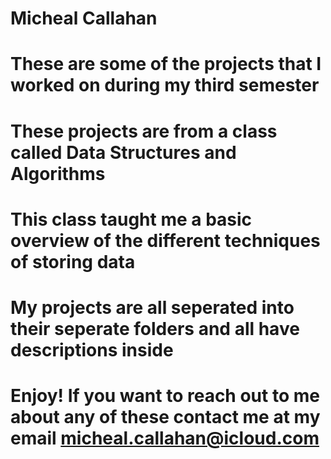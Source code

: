 # Micheal Callahan
# These are some of the projects that I worked on during my third semester
# These projects are from a class called Data Structures and Algorithms
# This class taught me a basic overview of the different techniques of storing data
# My projects are all seperated into their seperate folders and all have descriptions inside
# Enjoy! If you want to reach out to me about any of these contact me at my email micheal.callahan@icloud.com
